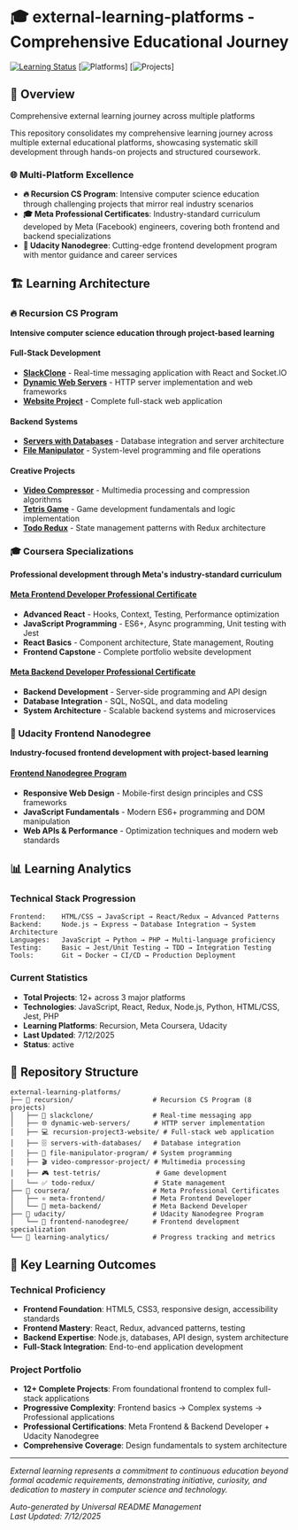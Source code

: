 # 🎓 external-learning-platforms - Comprehensive Educational Journey

[![Learning Status](https://img.shields.io/badge/Learning-Active-green)](https://github.com/DevPersonalHub/external-learning-platforms) [![Platforms](https://img.shields.io/badge/Platforms-3-blue)] [![Projects](https://img.shields.io/badge/Projects-12+-orange)]

## 🌟 Overview

Comprehensive external learning journey across multiple platforms

This repository consolidates my comprehensive learning journey across multiple external educational platforms, showcasing systematic skill development through hands-on projects and structured coursework.

### 🌐 Multi-Platform Excellence
- **🔥 Recursion CS Program**: Intensive computer science education through challenging projects that mirror real industry scenarios
- **🎓 Meta Professional Certificates**: Industry-standard curriculum developed by Meta (Facebook) engineers, covering both frontend and backend specializations
- **🎨 Udacity Nanodegree**: Cutting-edge frontend development program with mentor guidance and career services

## 🏗️ Learning Architecture

### 🔥 Recursion CS Program
**Intensive computer science education through project-based learning**

#### Full-Stack Development
- **[SlackClone](https://github.com/DevPersonalHub/external-learning-platforms/tree/main/recursion/slackclone)** - Real-time messaging application with React and Socket.IO
- **[Dynamic Web Servers](https://github.com/DevPersonalHub/external-learning-platforms/tree/main/recursion/dynamic-web-servers)** - HTTP server implementation and web frameworks
- **[Website Project](https://github.com/DevPersonalHub/external-learning-platforms/tree/main/recursion/recursion-project3-website)** - Complete full-stack web application

#### Backend Systems
- **[Servers with Databases](https://github.com/DevPersonalHub/external-learning-platforms/tree/main/recursion/servers-with-databases)** - Database integration and server architecture
- **[File Manipulator](https://github.com/DevPersonalHub/external-learning-platforms/tree/main/recursion/file-manipulator-program)** - System-level programming and file operations

#### Creative Projects
- **[Video Compressor](https://github.com/DevPersonalHub/external-learning-platforms/tree/main/recursion/video-compressor-project)** - Multimedia processing and compression algorithms
- **[Tetris Game](https://github.com/DevPersonalHub/external-learning-platforms/tree/main/recursion/test-tetris)** - Game development fundamentals and logic implementation
- **[Todo Redux](https://github.com/DevPersonalHub/external-learning-platforms/tree/main/recursion/todo-redux)** - State management patterns with Redux architecture

### 🎓 Coursera Specializations
**Professional development through Meta's industry-standard curriculum**

#### [Meta Frontend Developer Professional Certificate](https://github.com/DevPersonalHub/external-learning-platforms/tree/main/coursera/meta-frontend)
- **Advanced React** - Hooks, Context, Testing, Performance optimization
- **JavaScript Programming** - ES6+, Async programming, Unit testing with Jest
- **React Basics** - Component architecture, State management, Routing
- **Frontend Capstone** - Complete portfolio website development

#### [Meta Backend Developer Professional Certificate](https://github.com/DevPersonalHub/external-learning-platforms/tree/main/coursera/meta-backend)
- **Backend Development** - Server-side programming and API design
- **Database Integration** - SQL, NoSQL, and data modeling
- **System Architecture** - Scalable backend systems and microservices

### 🎨 Udacity Frontend Nanodegree
**Industry-focused frontend development with project-based learning**

#### [Frontend Nanodegree Program](https://github.com/DevPersonalHub/external-learning-platforms/tree/main/udacity/frontend-nanodegree)
- **Responsive Web Design** - Mobile-first design principles and CSS frameworks
- **JavaScript Fundamentals** - Modern ES6+ programming and DOM manipulation
- **Web APIs & Performance** - Optimization techniques and modern web standards

## 📊 Learning Analytics

### Technical Stack Progression
```
Frontend:    HTML/CSS → JavaScript → React/Redux → Advanced Patterns
Backend:     Node.js → Express → Database Integration → System Architecture  
Languages:   JavaScript → Python → PHP → Multi-language proficiency
Testing:     Basic → Jest/Unit Testing → TDD → Integration Testing
Tools:       Git → Docker → CI/CD → Production Deployment
```

### Current Statistics
- **Total Projects**: 12+ across 3 major platforms
- **Technologies**: JavaScript, React, Redux, Node.js, Python, HTML/CSS, Jest, PHP
- **Learning Platforms**: Recursion, Meta Coursera, Udacity
- **Last Updated**: 7/12/2025
- **Status**: active

## 📁 Repository Structure

```
external-learning-platforms/
├── 📁 recursion/                    # Recursion CS Program (8 projects)
│   ├── 🚀 slackclone/               # Real-time messaging app
│   ├── 🌐 dynamic-web-servers/      # HTTP server implementation  
│   ├── 💻 recursion-project3-website/ # Full-stack web application
│   ├── 🗄️ servers-with-databases/   # Database integration
│   ├── 📁 file-manipulator-program/ # System programming
│   ├── 🎬 video-compressor-project/ # Multimedia processing
│   ├── 🎮 test-tetris/              # Game development
│   └── ✅ todo-redux/               # State management
├── 📁 coursera/                     # Meta Professional Certificates
│   ├── ⚛️ meta-frontend/            # Meta Frontend Developer
│   └── 🔧 meta-backend/             # Meta Backend Developer
├── 📁 udacity/                      # Udacity Nanodegree Program
│   └── 🎨 frontend-nanodegree/      # Frontend development specialization
└── 📁 learning-analytics/           # Progress tracking and metrics
```

## 🎯 Key Learning Outcomes

### Technical Proficiency
- **Frontend Foundation**: HTML5, CSS3, responsive design, accessibility standards
- **Frontend Mastery**: React, Redux, advanced patterns, testing
- **Backend Expertise**: Node.js, databases, API design, system architecture
- **Full-Stack Integration**: End-to-end application development

### Project Portfolio  
- **12+ Complete Projects**: From foundational frontend to complex full-stack applications
- **Progressive Complexity**: Frontend basics → Complex systems → Professional applications
- **Professional Certifications**: Meta Frontend & Backend Developer + Udacity Nanodegree
- **Comprehensive Coverage**: Design fundamentals to system architecture

---

*External learning represents a commitment to continuous education beyond formal academic requirements, demonstrating initiative, curiosity, and dedication to mastery in computer science and technology.*

*Auto-generated by Universal README Management*  
*Last Updated: 7/12/2025*